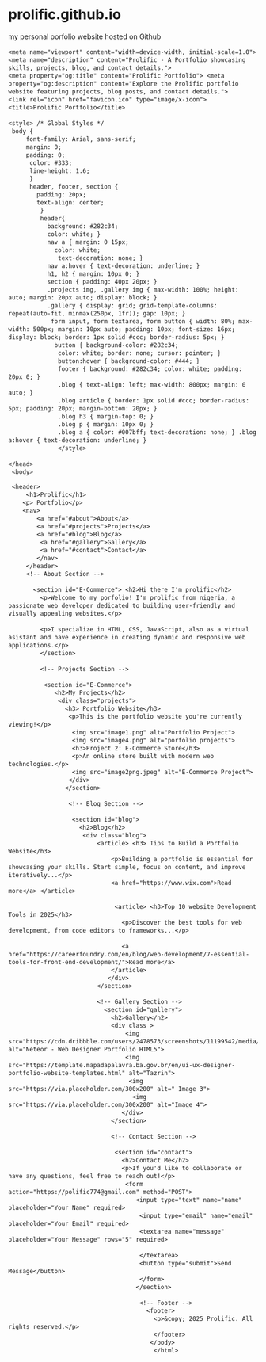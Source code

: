 # prolific.github.io
my personal porfolio website hosted on Github
<!DOCTYPE html> <html lang="en"> <head> <meta charset="UTF-8">
    <meta name="viewport" content="width=device-width, initial-scale=1.0">
    <meta name="description" content="Prolific - A Portfolio showcasing skills, projects, blog, and contact details.">
    <meta property="og:title" content="Prolific Portfolio"> <meta property="og:description" content="Explore the Prolific portfolio website featuring projects, blog posts, and contact details.">
    <link rel="icon" href="favicon.ico" type="image/x-icon">
    <title>Prolific Portfolio</title>
   
    <style> /* Global Styles */
     body {
         font-family: Arial, sans-serif; 
         margin: 0;
         padding: 0;
          color: #333; 
          line-height: 1.6; 
          } 
          header, footer, section { 
            padding: 20px; 
            text-align: center;
             } 
             header{
               background: #282c34; 
               color: white; } 
               nav a { margin: 0 15px;
                 color: white;
                  text-decoration: none; } 
               nav a:hover { text-decoration: underline; } 
               h1, h2 { margin: 10px 0; } 
               section { padding: 40px 20px; }
               .projects img, .gallery img { max-width: 100%; height: auto; margin: 20px auto; display: block; } 
               .gallery { display: grid; grid-template-columns: repeat(auto-fit, minmax(250px, 1fr)); gap: 10px; }
                form input, form textarea, form button { width: 80%; max-width: 500px; margin: 10px auto; padding: 10px; font-size: 16px; display: block; border: 1px solid #ccc; border-radius: 5px; }
                 button { background-color: #282c34;
                  color: white; border: none; cursor: pointer; } 
                  button:hover { background-color: #444; } 
                  footer { background: #282c34; color: white; padding: 20px 0; } 
                  .blog { text-align: left; max-width: 800px; margin: 0 auto; } 
                  .blog article { border: 1px solid #ccc; border-radius: 5px; padding: 20px; margin-bottom: 20px; } 
                  .blog h3 { margin-top: 0; } 
                  .blog p { margin: 10px 0; } 
                  .blog a { color: #007bff; text-decoration: none; } .blog a:hover { text-decoration: underline; } 
                  </style>
   
    </head>
     <body> 

   <!-- Header -->

     <header>
         <h1>Prolific</h1> 
        <p> Portfolio</p> 
        <nav> 
            <a href="#about">About</a> 
            <a href="#projects">Projects</a> 
            <a href="#blog">Blog</a>
             <a href="#gallery">Gallery</a> 
             <a href="#contact">Contact</a> 
            </nav>
         </header> 
         <!-- About Section -->

           <section id="E-Commerce"> <h2>Hi there I'm prolific</h2>
             <p>Welcome to my porfolio! I'm prolific from nigeria, a passionate web developer dedicated to building user-friendly and visually appealing websites.</p> 

             <p>I specialize in HTML, CSS, JavaScript, also as a virtual asistant and have experience in creating dynamic and responsive web applications.</p>
             </section> 

             <!-- Projects Section --> 

              <section id="E-Commerce">
                 <h2>My Projects</h2>
                  <div class="projects"> 
                    <h3> Portfolio Website</h3>
                     <p>This is the portfolio website you're currently viewing!</p>
                      <img src="image1.png" alt="Portfolio Project">
                      <img src="image4.png" alt="porfolio projects">
                      <h3>Project 2: E-Commerce Store</h3> 
                      <p>An online store built with modern web technologies.</p> 
                      <img src="image2png.jpeg" alt="E-Commerce Project">
                     </div> 
                    </section>

                     <!-- Blog Section --> 

                      <section id="blog"> 
                        <h2>Blog</h2>
                         <div class="blog">
                             <article> <h3> Tips to Build a Portfolio Website</h3>
                                 <p>Building a portfolio is essential for showcasing your skills. Start simple, focus on content, and improve iteratively...</p> 
                                 <a href="https://www.wix.com">Read more</a> </article>

                                  <article> <h3>Top 10 website Development Tools in 2025</h3> 
                                    <p>Discover the best tools for web development, from code editors to frameworks...</p> 

                                    <a href="https://careerfoundry.com/en/blog/web-development/7-essential-tools-for-front-end-development/">Read more</a>
                                 </article> 
                                </div>
                             </section> 

                             <!-- Gallery Section -->
                               <section id="gallery">
                                 <h2>Gallery</h2> 
                                 <div class >
                                     <img src="https://cdn.dribbble.com/users/2478573/screenshots/11199542/media/ea774e63432d019731441bd1dd096f8f.jpg" alt="Neteor - Web Designer Portfolio HTML5"> 
                                     <img src="https://template.mapadapalavra.ba.gov.br/en/ui-ux-designer-portfolio-website-templates.html" alt="Tazrin">
                                      <img src="https://via.placeholder.com/300x200" alt=" Image 3">
                                       <img src="https://via.placeholder.com/300x200" alt="Image 4"> 
                                    </div>
                                 </section> 

                                 <!-- Contact Section --> 

                                  <section id="contact"> 
                                    <h2>Contact Me</h2> 
                                    <p>If you'd like to collaborate or have any questions, feel free to reach out!</p>
                                     <form action="https://polific774@gmail.com" method="POST"> 
                                        <input type="text" name="name" placeholder="Your Name" required>
                                         <input type="email" name="email" placeholder="Your Email" required> 
                                         <textarea name="message" placeholder="Your Message" rows="5" required>

                                         </textarea> 
                                         <button type="submit">Send Message</button>
                                         </form> 
                                        </section>

                                         <!-- Footer -->
                                           <footer>
                                             <p>&copy; 2025 Prolific. All rights reserved.</p>
                                             </footer> 
                                            </body>
                                             </html>
